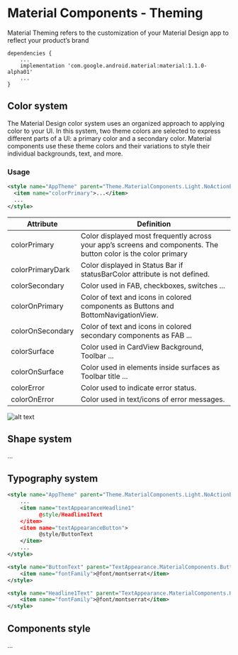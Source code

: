 # Material Components - Theming

Material Theming refers to the customization of your Material Design app to reflect your product’s brand

    dependencies {
        ...
        implementation 'com.google.android.material:material:1.1.0-alpha01'
        ...
    }

## Color system

The Material Design color system uses an organized approach to applying color to your UI. In this system, two theme colors are selected to express different parts of a UI: a primary color and a secondary color. Material components use these theme colors and their variations to style their individual backgrounds, text, and more.

### Usage
```xml
<style name="AppTheme" parent="Theme.MaterialComponents.Light.NoActionBar">
  <item name="colorPrimary">...</item>
  ...
</style>
```

| Attribute  | Definition |
| ------------- | ------------- |
| colorPrimary  | Color displayed most frequently across your app’s screens and components. The button color is the color primary |
| colorPrimaryDark  | Color displayed in Status Bar if statusBarColor attribute is not defined. |
| colorSecondary | Color used in FAB, checkboxes, switches ... |
| colorOnPrimary | Color of text and icons in colored components as Buttons and BottomNavigationView. |
| colorOnSecondary | Color of text and icons in colored secondary components as FAB ... |
| colorSurface | Color used in CardView Background, Toolbar ... |
| colorOnSurface | Color used in elements inside surfaces as Toolbar title ... |
| colorError | Color used to indicate error status. |
| colorOnError | Color used in text/icons of error messages. |

![alt text](https://github.com/serbelga/android-theming/blob/master/screenshots/color_system.jpg)

## Shape system

...

## Typography system

```xml
<style name="AppTheme" parent="Theme.MaterialComponents.Light.NoActionBar">
    ...
    <item name="textAppearanceHeadline1"
          @style/Headline1Text
    </item>
    <item name="textAppearanceButton">
          @style/ButtonText
    </item>
    ...
</style>

<style name="ButtonText" parent="TextAppearance.MaterialComponents.Button">
    <item name="fontFamily">@font/montserrat</item>
</style>

<style name="Headline1Text" parent="TextAppearance.MaterialComponents.Headline1">
    <item name="fontFamily">@font/montserrat</item>
</style>
```

## Components style

...

